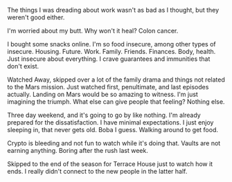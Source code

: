 The things I was dreading about work wasn't as bad as I thought, but they weren't good either.

I'm worried about my butt. Why won't it heal? Colon cancer.

I bought some snacks online. I'm so food insecure, among other types of insecure. Housing. Future. Work. Family. Friends. Finances. Body, health. Just insecure about everything. I crave guarantees and immunities that don't exist.

Watched Away, skipped over a lot of the family drama and things not related to the Mars mission. Just watched first, penultimate, and last episodes actually. Landing on Mars would be so amazing to witness. I'm just imagining the triumph. What else can give people that feeling? Nothing else.

Three day weekend, and it's going to go by like nothing. I'm already prepared for the dissatisfaction. I have minimal expectations. I just enjoy sleeping in, that never gets old. Boba I guess. Walking around to get food.

Crypto is bleeding and not fun to watch while it's doing that. Vaults are not earning anything. Boring after the rush last week.

Skipped to the end of the season for Terrace House just to watch how it ends. I really didn't connect to the new people in the latter half.
